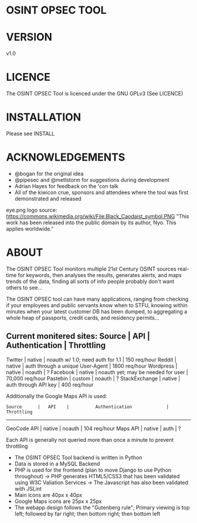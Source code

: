 OSINT OPSEC TOOL
================


VERSION
=======

v1.0


LICENCE
=======

The OSINT OPSEC Tool is licenced under the GNU GPLv3
(See LICENCE)


INSTALLATION
============

Please see INSTALL


ACKNOWLEDGEMENTS
================

- @bogan for the original idea
- @pipesec and @metlstorm for suggestions during development
- Adrian Hayes for feedback on the 'con talk
- All of the kiwicon crue, sponsors and attendees where the tool was first 
demonstrated and released

eye.png logo source: https://commons.wikimedia.org/wiki/File:Black_Caodaist_symbol.PNG
"This work has been released into the public domain by its author, Nyo. This applies worldwide."


ABOUT
=====

The OSINT OPSEC Tool monitors multiple 21st Century OSINT sources 
real-time for keywords, then analyses the results, generates 
alerts, and maps trends of the data, finding all sorts of info people 
probably don't want others to see... 

The OSINT OPSEC tool can have many applications, ranging from checking if 
your employees and public servants know when to STFU, knowing within minutes 
when your latest customer DB has been dumped, to aggregating a whole heap 
of passports, credit cards, and residency permits... 

Current monitered sites:
    Source      |   API    |          Authentication             |   Throttling
-----------------------------------------------------------------------------------
  Twitter       |  native  |  noauth w/ 1.0; need auth for 1.1   |    150 req/hour
  Reddit        |  native  |  auth through a unique User-Agent   |   1800 req/hour
  Wordpress     |  native  |  noauth                             |       ?
  Facebook      |  native  |  noauth yet; may be needed for user | 70,000 req/hour
  Pastebin      |  custom  |  noauth                             |       ?
  StackExchange |  native  |  auth through API key               |    400 req/hour

Additionally the Google Maps API is used:

    Source      |   API    |          Authentication             |   Throttling
-----------------------------------------------------------------------------------
  GeoCode API   |  native  |             noauth                  |  104 req/hour
   Maps API     |  native  |              auth                   |       ?  


Each API is generally not queried more than once a minute to prevent throttling

- The OSINT OPSEC Tool backend is written in Python
- Data is stored in a MySQL Backend
- PHP is used for the frontend (plan to move Django to use Python throughout)
-> PHP generates HTML5/CSS3 that has been validated using W3C Valiation Services
-> The Javascript has also been validated with JSLint
- Main icons are 40px x 40px
- Google Maps icons are 25px x 25px 
- The webapp design follows the "Gutenberg rule"; 
  Primary viewing is top left; followed by far right; then bottom right; then bottom left
